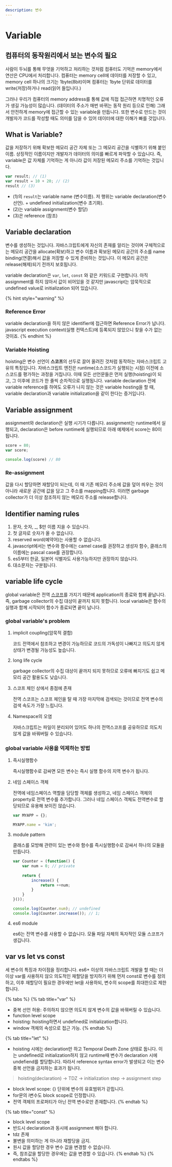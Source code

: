```yaml
---
description: 변수
---
```


# Variable

## 컴퓨터의 동작원리에서 보는 변수의 필요

사람이 두뇌를 통해 무엇을 기억하고 처리하는 것처럼 컴퓨터도 기억은 memory에서 연산은 CPU에서 처리합니다. 컴퓨터는 memory cell에 데이터를 저장할 수 있고, memory cell 하나의 크기는 1byte\(8bit\)이며 컴퓨터는 1byte 단위로 데이터를 write\(저장\)하거나 read\(읽어 들입니다.\)

그러나 우리가 컴퓨터의 memory address를 통해 값에 직접 접근하면 치명적인 오류가 생길 가능성이 많습니다. \(데이터의 주소가 매번 바뀌는 동작 원리 등으로 인해\) 그래서 안전하게 memory에 접근할 수 있는 variable을 만듭니다. 또한 변수로 만드는 것이 개발자가 코드를 작성할 때도 의미를 담을 수 있어 데이터에 대한 이해가 빠를 것입니다.

## What is Variable?

값을 저장하기 위해 확보한 메모리 공간 자체 또는 그 메모리 공간을 식별하기 위해 붙인 이름. 상징적인 이름이지만 개발자가 데이터의 의미를 빠르게 파악할 수 있습니다. 즉, variable은 값 자체를 기억하는 게 아니라 값이 저장된 메모리 주소를 기억하는 것입니다.

```javascript
var result; // (1)
var result = 10 + 20; // (2)
result // (3)
```

* \(1\)의 `result`는 variable name \(변수이름\). 저 행위는 variable declaration\(변수 선언\).  + undefined initialization\(변수 초기화\).
* \(2\)는 variable assignment\(변수 할당\)
* \(3\)은 reference \(참조\)

## Variable declaration

변수를 생성하는 것입니다. 자바스크립트에게 자신의 존재를 알리는 것이며 구체적으로는 메모리 공간을 allocate\(확보\)하고 변수 이름과 확보된 메모리 공간의 주소를 name binding\(연결\)해서 값을 저장할 수 있게 준비하는 것입니다. 이 메모리 공간은 release\(해제\)되기 전까지 보호됩니다.

variable declaration은 `var`, `let`, `const` 와 같은 키워드로 구현합니다. 아직 assignment를 하지 않아서 값이 비어있을 것 같지만 javascript는 암묵적으로 undefined value로 initialization 되어 있습니다.

{% hint style="warning" %}
### Reference Error

variable declaration을 하지 않은 identifier에 접근하면 Reference Error가 납니다. javascript execution context\(실행 컨텍스트\)에 등록되지 않았으니 찾을 수가 없는 것이죠.
{% endhint %}

### Variable Hoisting

hoisting은 변수 선언이 **스코프**의 선두로 끌어 올려진 것처럼 동작하는 자바스크립트 고유의 특징입니다. 자바스크립트 엔진은 runtime\(소스코드가 실행되는 시점\) 이전에 소스코드를 평가하는 과정을 거칩니다. 이때 모든 선언문들은 먼저 실행\(hoisting\)이 되고, 그 이후에 코드가 한 줄씩 순차적으로 실행됩니다. variable declaration 전에 variable reference를 하여도 오류가 나지 않는 것은 variable hosting을 할 때, variable declaration과 variable initialization을 같이 한다는 증거입니다.

## Variable assignment

assignment와 declaration은 실행 시기가 다릅니다. assignment는 runtime에서 실행되고, declaration은 before runtime에 실행되므로 아래 예제에서 score는 80이 됩니다.

```javascript
score = 80;
var score;

console.log(score) // 80
```

### Re-assignment

값을 다시 할당하면 재할당이 되는데, 이 때 기존 메모리 주소에 값을 덮어 씌우는 것이 아니라 새로운 공간에 값을 담고 그 주소를 mapping합니다. 이러면 garbage collector가 더 이상 참조하지 않는 메모리 주소를 release합니다.

## Identifier naming rules

1. 문자, 숫자, \_, $만 이름 지을 수 있습니다.
2. 첫 글자로 숫자가 올 수 없습니다.
3. reserved word\(예약어\)는 사용할 수 없습니다.
4. javascript에서는 변수와 함수에는 camel case를 권장하고 생성자 함수, 클래스의 이름에는 pascal case를 권장합니다.
5. es5부터 한글, 일본어 식별자도 사용가능하지만 권장하지 않습니다.
6. 대소문자는 구분됩니다.

## variable life cycle

global variable은 전역 [스코프](../../javascript/what-javascript/scope.md)를 가지기 때문에 application의 종료와 함께 끝납니다. 즉, garbage collector의 수집 대상이 끝까지 되지 못합니다. local variable은 함수의 실행과 함께 시작되어 함수가 종료되면 끝이 납니다.

### global variable's problem

1. implicit coupling\(암묵적 결합\)

   코드 전역에서 참조하고 변경이 가능하므로 코드의 가독성이 나빠지고 의도치 않게 상태가 변경될 가능성도 높습니다.

2. long life cycle

   garbage collector의 수집 대상이 끝까지 되지 못하므로 오류에 빠지기도 쉽고 메모리 공간 활용도도 낮습니다.

3. 스코프 체인 상에서 종점에 존재

   전역 스코프는 스코프 체인을 탈 때 가장 마지막에 검색되는 것이므로 전역 변수의 검색 속도가 가장 느립니다. 

4. Namespace의 오염

   자바스크립트는 파일이 분리되어 있어도 하나의 전역스코프를 공유하므로 의도치 않게 값을 바꿔버릴 수 있습니다.

### global variable 사용을 억제하는 방법

1. 즉시실행함수

   즉시실행함수로 감싸면 모든 변수는 즉시 실행 함수의 지역 변수가 됩니다.

2. 네임 스페이스 객체

   전역에 네임스페이스 역할을 담당할 객체를 생성하고, 네임 스페이스 객체의 property로 전역 변수를 추가합니다. 그러나 네임 스페이스 객체도 전역변수로 할당되므로 유용해 보이진 않습니다.

   ```javascript
   var MYAPP = {};

   MYAPP.name = 'kim'; 
   ```

3. module pattern

   클래스를 모방해 관련이 있는 변수와 함수를 즉시실행함수로 감싸서 하나의 모듈을 만듭니다.

   ```javascript
   var Counter = (function() {
       var num = 0; // private
    
       return {
           increase() {
               return ++num;
           }
       }
   }());

   console.log(Counter.num); // undefined
   console.log(Counter.increase()); // 1;
   ```

4. es6 module

   es6는 전역 변수를 사용할 수 없습니다. 모듈 파일 자체의 독자적인 모듈 스코프가 생깁니다.

## var vs let vs const

세 변수의 특징과 차이점을 정리합니다. es6+ 이상의 자바스크립트 개발을 할 때는 더 이상 var를 사용하지 않으 의도적인 재할당을 방지하기 위해 먼저 const로 변수를 정의하고, 이후 재할당이 필요한 경우에만 let을 사용하되, 변수의 scope를 최대한으로 제한합니다.

{% tabs %}
{% tab title="var" %}
* 중복 선언 허용: 주의하지 않으면 의도치 않게 변수의 값을 바꿔버릴 수 있습니다.
* function level scope
* hoisting: hoisting하면서 undefined로 initialization합니다.
* window 객체의 속성으로 접근 가능.
{% endtab %}

{% tab title="let" %}
* hoisting 시에는 declaration만 하고 Temporal Death Zone 상태로 둡니다. 이는 undefined로 initialization하지 않고 runtime때 변수가 declaration 시에 undefiend를 할당합니다. 따라서 reference syntax error가 발생되고 이는 변수 중복 선언을 금지하는 효과가 됩니다.

> hoisting\(declaration\) -&gt; TDZ -&gt; initialization step -&gt; assignment step

* block level scope: {} 단위에 변수의 유효범위가 갇힙니다.
* for문의 i변수도 block scope로 인정합니다.
* 전역 객체의 프로퍼티가 아닌 전역 변수로만 존재합니다.
{% endtab %}

{% tab title="const" %}
* block level scope
* 반드시 declaration과 동시에 assignment 해야 합니다.
* tdz 존재
* 불변을 의미하는 게 아니라 재할당을 금지. 
* 원시 값을 할당한 경우 변수 값을 변경할 수 없습니다.
* 즉, 참조값을 할당한 경우에는 값을 변경할 수 있습니다.
{% endtab %}
{% endtabs %}



